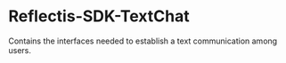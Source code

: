 # Reflectis-SDK-TextChat

Contains the interfaces needed to establish a text communication among users.
